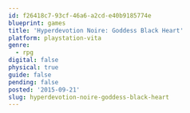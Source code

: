 ```yaml
---
id: f26418c7-93cf-46a6-a2cd-e40b9185774e
blueprint: games
title: 'Hyperdevotion Noire: Goddess Black Heart'
platform: playstation-vita
genre:
  - rpg
digital: false
physical: true
guide: false
pending: false
posted: '2015-09-21'
slug: hyperdevotion-noire-goddess-black-heart
---
```

